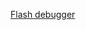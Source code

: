 [Flash debugger](https://github.com/minesa-org/dungeon-blitz-reboot/releases/tag/flash-debugger-v1.0)
